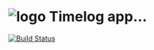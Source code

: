 # ![logo](https://solsort.com/_logo.png) Timelog app...

[![Build Status](https://secure.travis-ci.org/rasmuserik/timelogger.png)](http://travis-ci.org/rasmuserik/timelogger)


